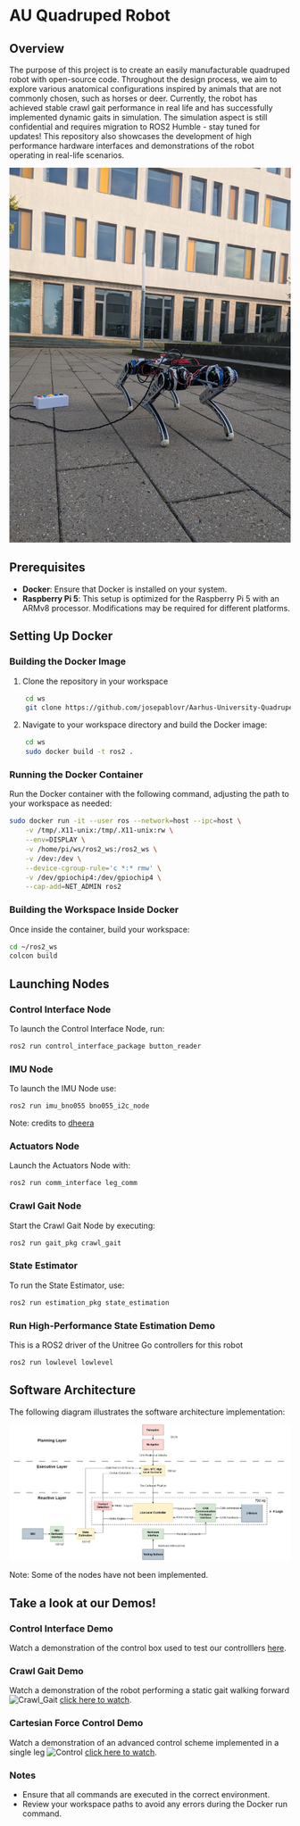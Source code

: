 # AU Quadruped Robot

## Overview

The purpose of this project is to create an easily manufacturable quadruped robot with open-source code. Throughout the design process, we aim to explore various anatomical configurations inspired by animals that are not commonly chosen, such as horses or deer. Currently, the robot has achieved stable crawl gait performance in real life and has successfully implemented dynamic gaits in simulation.
The simulation aspect is still confidential and requires migration to ROS2 Humble - stay tuned for updates!
This repository also showcases the development of high performance hardware interfaces and demonstrations of the robot operating in real-life scenarios.

![Robot](robot_photo.jpg)

## Prerequisites

- **Docker**: Ensure that Docker is installed on your system.
- **Raspberry Pi 5**: This setup is optimized for the Raspberry Pi 5 with an ARMv8 processor. Modifications may be required for different platforms.

## Setting Up Docker

### Building the Docker Image
1. Clone the repository in your workspace
```bash
    cd ws
    git clone https://github.com/josepablovr/Aarhus-University-Quadruped-Robot
   ```

2. Navigate to your workspace directory and build the Docker image:

```bash
    cd ws
    sudo docker build -t ros2 .
```

### Running the Docker Container

Run the Docker container with the following command, adjusting the path to your workspace as needed:
```bash
sudo docker run -it --user ros --network=host --ipc=host \
    -v /tmp/.X11-unix:/tmp/.X11-unix:rw \
    --env=DISPLAY \
    -v /home/pi/ws/ros2_ws:/ros2_ws \
    -v /dev:/dev \
    --device-cgroup-rule='c *:* rmw' \
    -v /dev/gpiochip4:/dev/gpiochip4 \
    --cap-add=NET_ADMIN ros2
```

### Building the Workspace Inside Docker

Once inside the container, build your workspace:
```bash
cd ~/ros2_ws
colcon build
```

## Launching Nodes

### Control Interface Node
To launch the Control Interface Node, run:
```bash
ros2 run control_interface_package button_reader
```

### IMU Node 
To launch the IMU Node use:
```bash
ros2 run imu_bno055 bno055_i2c_node 
```
Note: credits to [dheera](https://github.com/dheera/ros-imu-bno055)

### Actuators Node
Launch the Actuators Node with:
```bash
ros2 run comm_interface leg_comm
```

### Crawl Gait Node
Start the Crawl Gait Node by executing:
```bash
ros2 run gait_pkg crawl_gait
```

### State Estimator
To run the State Estimator, use:
```bash
ros2 run estimation_pkg state_estimation
```

### Run High-Performance State Estimation Demo
This is a ROS2 driver of the Unitree Go controllers for this robot

```bash
ros2 run lowlevel lowlevel
```

## Software Architecture

The following diagram illustrates the software architecture implementation:

![Control Architecture](Robot_Software_Arquitecture.jpg)

Note: Some of the nodes have not been implemented.



## Take a look at our Demos!
### Control Interface Demo
Watch a demonstration of the control box used to test our controlllers
[here](https://youtube.com/shorts/MwS2y61EkHA?feature=shared).

### Crawl Gait Demo
Watch a demonstration of the robot performing a static gait walking forward
![Crawl_Gait](crawl_tn.jpg)
[click here to watch](https://youtube.com/shorts/MwS2y61EkHA?feature=shared).


### Cartesian Force Control Demo
Watch a demonstration of an advanced control scheme implemented in a single leg
![Control](force_control_tn.jpg)
[click here to watch](https://youtube.com/shorts/F7HndIHD2LE?feature=share).




### Notes

- Ensure that all commands are executed in the correct environment.
- Review your workspace paths to avoid any errors during the Docker run command.
